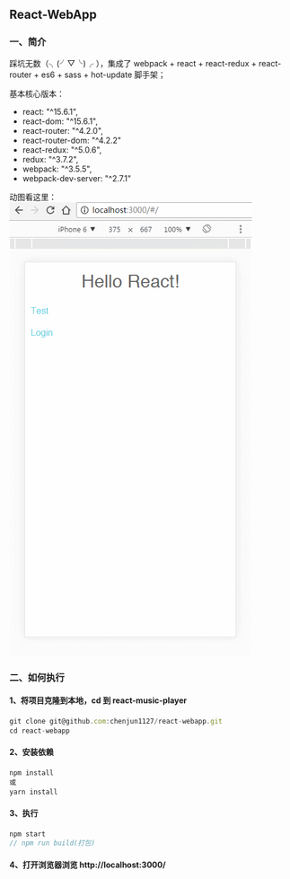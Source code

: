 ## React-WebApp


### 一、简介
踩坑无数（╮(╯▽╰)╭ ），集成了 webpack + react + react-redux + react-router + es6 + sass + hot-update 脚手架；

基本核心版本：
* react: "^15.6.1",
* react-dom: "^15.6.1",
* react-router: "^4.2.0",
* react-router-dom: "^4.2.2"
* react-redux: "^5.0.6",
* redux: "^3.7.2",
* webpack: "^3.5.5",
* webpack-dev-server: "^2.7.1"

动图看这里：
![首页](/pic.gif)

### 二、如何执行

####  1、将项目克隆到本地，cd 到 react-music-player
```javascript
git clone git@github.com:chenjun1127/react-webapp.git
cd react-webapp
```
#### 2、安装依赖
```javascript
npm install
或
yarn install
```
#### 3、执行
```javascript
npm start
// npm run build(打包)
```
#### 4、打开浏览器浏览 http://localhost:3000/
